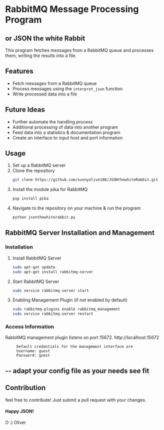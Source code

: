 # RabbitMQ Message Processing Program
## or JSON the white Rabbit

This program fetches messages from a RabbitMQ queue and processes them, writing the results into a file.

## Features

- Fetch messages from a RabbitMQ queue
- Process messages using the `interpret_json` function
- Write processed data into a file

## Future Ideas

- Further automate the handling process
- Additional processing of data into another program
- Feed data into a statistics & documentation program
- Create an interface to input host and port information

## Usage

1. Set up a RabbitMQ server
2. Clone the repository
   ```bash
   git clone https://github.com/sunnyolive108/JSONthewhiteRabbit.git
3. Install the module pika for RabbitMQ
   ```bash
   pip install pika
4. Navigate to the repository on your machine & run the program
   ```bash
   python jsonthewhiterabbit.py

## RabbitMQ Server Installation and Management

### Installation

1. Install RabbitMQ Server
   ```bash
   sudo apt-get update
   sudo apt-get install rabbitmq-server

2. Start RabbitMQ Server
   ```bash
   sudo service rabbitmq-server start

3. Enabling Management Plugin (if not enabled by default)
   ```bash
   sudo rabbitmq-plugins enable rabbitmq_management
   sudo service rabbitmq-server restart

### Access Information
RabbitMQ management plugin listens on port 15672.
         http://localhost:15672

         Default credentials for the management interface are
         Username: guest
         Password: guest
--   adapt your config file as your needs see fit
---

## Contribution
   feel free to contribute! Just submit a pull request with your changes.
#### Happy JSON!
O :) Oliver
